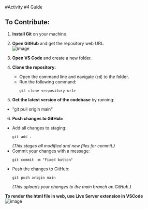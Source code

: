 #Activity #4 Guide

## To Contribute:

1. **Install Git** on your machine.

2. **Open GitHub** and get the repository web URL.  
![image](https://github.com/user-attachments/assets/4efd0b5e-c931-4ce0-a318-ad3967172d48)

3. **Open VS Code** and create a new folder.

4. **Clone the repository:**
   - Open the command line and navigate (`cd`) to the folder.
   - Run the following command:
     ```
     git clone <repository-url>
     ```

5. **Get the latest version of the codebase** by running:
  - "git pull origin main" 

6. **Push changes to GitHub:**
- Add all changes to staging:
  ```
  git add .
  ```
  _(This stages all modified and new files for commit.)_
- Commit your changes with a message:
  ```
  git commit -m "Fixed button"
  ```
- Push the changes to GitHub:
  ```
  git push origin main
  ```
  _(This uploads your changes to the main branch on GitHub.)_

**To render the html file in web, use Live Server extension in VSCode**
![image](https://github.com/user-attachments/assets/85c22879-d8e8-4745-b23d-b5897621f5a1)
